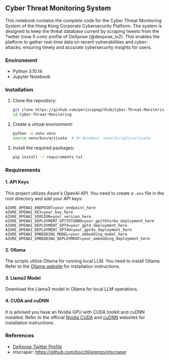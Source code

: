 
## Cyber Threat Monitoring System

This notebook contains the complete code for the Cyber Threat Monitoring System of the Hong Kong Corporate Cybersecurity Platform. The system is designed to keep the threat database current by scraping tweets from the Twitter (now X.com) profile of DeXpose (@dexpose_io2). This enables the platform to gather real-time data on recent vulnerabilities and cyber-attacks, ensuring timely and accurate cybersecurity insights for users.

### Environment
- Python 3.10.14
- Jupyter Notebook

### Installation

1. Clone the repository:
    ```sh
    git clone https://github.com/periscopegithub/Cyber-Threat-Monitoring.git
    cd Cyber-Threat-Monitoring
    ```

2. Create a virtual environment:
    ```sh
    python -m venv venv
    source venv/bin/activate  # On Windows: venv\Scripts\activate
    ```

3. Install the required packages:
    ```sh
    pip install -r requirements.txt
    ```

### Requirements

#### 1. API Keys
This project utilizes Azure's OpenAI API. You need to create a `.env` file in the root directory and add your API keys:

```
AZURE_OPENAI_ENDPOINT=your_endpoint_here
AZURE_OPENAI_KEY=your_key_here
AZURE_OPENAI_VERSION=your_version_here
AZURE_OPENAI_DEPLOYMENT_GPT35TURBO=your_gpt35turbo_deployment_here
AZURE_OPENAI_DEPLOYMENT_GPT4=your_gpt4_deployment_here
AZURE_OPENAI_DEPLOYMENT_GPT4O=your_gpt4o_deployment_here
AZURE_OPENAI_EMBEDDING_MODEL=your_embedding_model_here
AZURE_OPENAI_EMBEDDING_DEPLOYMENT=your_embedding_deployment_here

```

#### 2. Ollama
The scripts utilize Ollama for running local LLM. You need to install Ollama. Refer to the [Ollama website](https://ollama.com/) for installation instructions.

#### 3. Llama3 Model
Download the Llama3 model in Ollama for local LLM operations.

#### 4. CUDA and cuDNN
It is advised you have an Nvidia GPU with CUDA toolkit and cuDNN installed. Refer to the official [Nvidia CUDA](https://developer.nvidia.com/cuda-toolkit) and [cuDNN](https://developer.nvidia.com/cudnn) websites for installation instructions.

### References
- [DeXpose Twitter Profile](https://x.com/dexpose_io)
- ntscraper: https://github.com/bocchilorenzo/ntscraper

